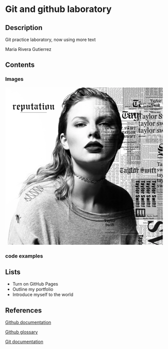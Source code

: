 # Git and github laboratory

## Description

Git practice laboratory, now using more text

Maria Rivera Gutierrez

## Contents

### Images

![Big reputation, big reputation](/Taylor_Swift_-_reputation.webp)

### code examples

## Lists

- Turn on GitHub Pages
- Outline my portfolio
- Introduce myself to the world

## References
[Github documentation](https://docs.github.com/en)

[Github glossary](https://docs.github.com/en/get-started/learning-about-github/github-glossary)

[Git documentation](https://git-scm.com/doc)

